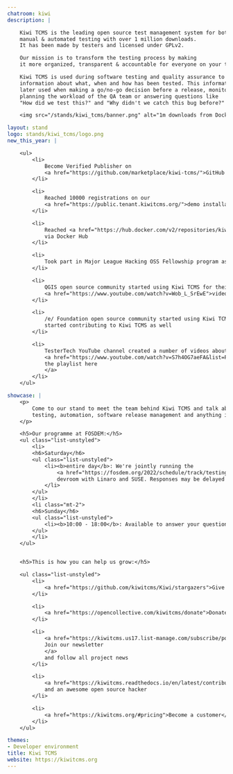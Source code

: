 ```yaml
---
chatroom: kiwi
description: |

    Kiwi TCMS is the leading open source test management system for both
    manual & automated testing with over 1 million downloads.
    It has been made by testers and licensed under GPLv2.

    Our mission is to transform the testing process by making
    it more organized, transparent & accountable for everyone on your team.

    Kiwi TCMS is used during software testing and quality assurance to collect
    information about what, when and how has been tested. This information is
    later used when making a go/no-go decision before a release, monitoring and
    planning the workload of the QA team or answering questions like
    "How did we test this?" and "Why didn't we catch this bug before?"!

    <img src="/stands/kiwi_tcms/banner.png" alt="1m downloads from Docker Hub">

layout: stand
logo: stands/kiwi_tcms/logo.png
new_this_year: |

    <ul>
        <li>
            Become Verified Publisher on
            <a href="https://github.com/marketplace/kiwi-tcms/">GitHub Marketplace</a>
        </li>

        <li>
            Reached 10000 registrations on our
            <a href="https://public.tenant.kiwitcms.org/">demo installation</a>
        </li>

        <li>
            Reached <a href="https://hub.docker.com/v2/repositories/kiwitcms/kiwi/">1 million downloads</a>
            via Docker Hub
        </li>

        <li>
            Took part in Major League Hacking OSS Fellowship program as mentor for 2 semesters
        </li>

        <li>
            QGIS open source community started using Kiwi TCMS for their testing. Check-out
            <a href="https://www.youtube.com/watch?v=Wob_L_SrEwE">video</a> for more info
        </li>

        <li>
            /e/ Foundation open source community started using Kiwi TCMS for their testing and
            started contributing to Kiwi TCMS as well
        </li>

        <li>
            TesterTech YouTube channel created a number of videos about Kiwi TCMS. Check-out
            <a href="https://www.youtube.com/watch?v=S7h4OG7aeFA&list=PLCrlcBRBAaTpQVUpbgs8jOM3-9VBwt_L1">
            the playlist here
            </a>
        </li>
    </ul>

showcase: |
    <p>
        Come to our stand to meet the team behind Kiwi TCMS and talk about
        testing, automation, software release management and anything in between!
    </p>

    <h5>Our programme at FOSDEM:</h5>
    <ul class="list-unstyled">
        <li>
        <h6>Saturday</h6>
        <ul class="list-unstyled">
            <li><b>entire day</b>: We're jointly running the
                <a href="https://fosdem.org/2022/schedule/track/testing_and_automation/">Testing and Automation</a>
                devroom with Linaro and SUSE. Responses may be delayed but we will reply!
            </li>
        </ul>
        </li>
        <li class="mt-2">
        <h6>Sunday</h6>
        <ul class="list-unstyled">
            <li><b>10:00 - 18:00</b>: Available to answer your questions (chat & video)</li>
        </ul>
        </li>
    </ul>


    <h5>This is how you can help us grow:</h5>

    <ul class="list-unstyled">
        <li>
            <a href="https://github.com/kiwitcms/Kiwi/stargazers">Give ⭐ on GitHub</a>
        </li>

        <li>
            <a href="https://opencollective.com/kiwitcms/donate">Donate via Open Collective</a> as low as 1 EUR
        </li>

        <li>
            <a href="https://kiwitcms.us17.list-manage.com/subscribe/post?u=9b57a21155a3b7c655ae8f922&id=c970a37581">
            Join our newsletter
            </a>
            and follow all project news
        </li>

        <li>
            <a href="https://kiwitcms.readthedocs.io/en/latest/contribution.html">Become a contributor</a>
            and an awesome open source hacker
        </li>

        <li>
            <a href="https://kiwitcms.org/#pricing">Become a customer</a> and we'll share our profits with the community
        </li>
    </ul>

themes:
- Developer environment
title: Kiwi TCMS
website: https://kiwitcms.org
---
```

